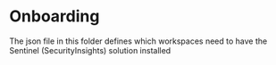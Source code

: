 # Onboarding

The json file in this folder defines which workspaces need to have the Sentinel (SecurityInsights) solution installed
